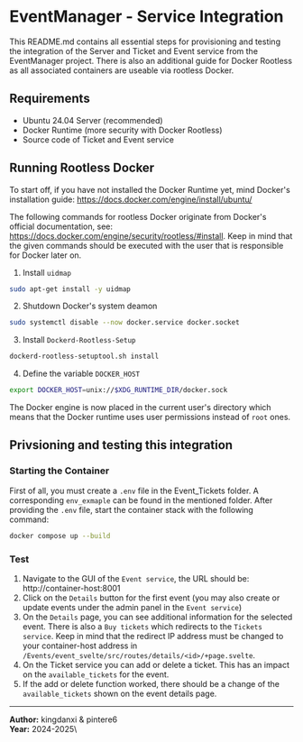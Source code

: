 # EventManager - Service Integration
This README.md contains all essential steps for provisioning and testing the integration of the Server and Ticket and Event service from the EventManager project. There is also an additional guide for Docker Rootless as all associated containers are useable via rootless Docker.

## Requirements
* Ubuntu 24.04 Server (recommended)
* Docker Runtime (more security with Docker Rootless)
* Source code of Ticket and Event service

## Running Rootless Docker
To start off, if you have not installed the Docker Runtime yet, mind Docker's installation guide: https://docs.docker.com/engine/install/ubuntu/

The following commands for rootless Docker originate from Docker's official documentation, see: https://docs.docker.com/engine/security/rootless/#install. Keep in mind that the given commands should be executed with the user that is responsible for Docker later on.

1. Install `uidmap`
```bash
sudo apt-get install -y uidmap
``` 
2. Shutdown Docker's system deamon
```bash
sudo systemctl disable --now docker.service docker.socket
```

3. Install `Dockerd-Rootless-Setup`
```bash
dockerd-rootless-setuptool.sh install
```

4. Define the variable `DOCKER_HOST`
```bash
export DOCKER_HOST=unix://$XDG_RUNTIME_DIR/docker.sock
```

The Docker engine is now placed in the current user's directory which means that the Docker runtime uses user permissions instead of `root` ones.

## Privsioning and testing this integration
### Starting the Container
First of all, you must create a `.env` file in the Event_Tickets folder. A corresponding `env_exmaple` can be found in the mentioned folder. After providing the `.env` file, start the container stack with the following command:

```bash
docker compose up --build
```

### Test
1. Navigate to the GUI of the `Event service`, the URL should be: http://container-host:8001
2. Click on the `Details` button for the first event (you may also create or update events under the admin panel in the `Event service`)
3. On the `Details` page, you can see additional information for the selected event. There is also a `Buy tickets` which redirects to the `Tickets service`. Keep in mind that the redirect IP address must be changed to your container-host address in `/Events/event_svelte/src/routes/details/<id>/+page.svelte`.
4. On the Ticket service you can add or delete a ticket. This has an impact on the `available_tickets` for the event.
5. If the add or delete function worked, there should be a change of the `available_tickets` shown on the event details page.

---

**Author:** kingdanxi & pintere6\
**Year:** 2024-2025\
